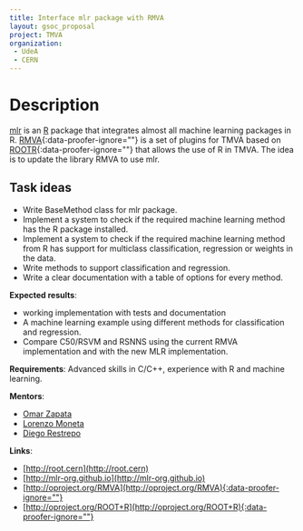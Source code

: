 ```yaml
---
title: Interface mlr package with RMVA
layout: gsoc_proposal
project: TMVA
organization: 
 - UdeA
 - CERN
---
```


# Description
[mlr](https://mlr-org.github.io/) is an [R](https://cran.r-project.org/) package that integrates almost all machine learning packages in R. [RMVA](http://oproject.org/RMVA){:data-proofer-ignore=""} is a set of plugins for TMVA based on [ROOTR](http://oproject.org/ROOT+R){:data-proofer-ignore=""} that allows the use of R in TMVA. The idea is to update the library RMVA to use mlr.

<!-- oproject is very slow and times out on html-proofer --> 

## Task ideas
 * Write BaseMethod class for mlr package.
 * Implement a system to check if the required machine learning method has the R package installed. 
 * Implement a system to check if the required machine learning method from R has support for multiclass classification, regression or weights in the data.
 * Write methods to support classification and regression.
 * Write a clear documentation with a table of options for every method. 

**Expected results**: 
 * working implementation with tests and documentation
 * A machine learning example using different methods for classification and regression.
 * Compare C50/RSVM and RSNNS using the current RMVA implementation and with the new MLR implementation.

**Requirements**: Advanced skills in C/C++, experience with R and machine learning.

**Mentors**: 
  * [Omar Zapata](mailto:Omar.Zapata@cern.ch)
  * [Lorenzo Moneta](mailto:Lorenzo.Moneta@cern.ch)
  * [Diego Restrepo](mailto:alejandro.restrepo@udea.edu.co)

**Links**:

  * [http://root.cern](http://root.cern)
  * [http://mlr-org.github.io](http://mlr-org.github.io)
  * [http://oproject.org/RMVA](http://oproject.org/RMVA){:data-proofer-ignore=""}
  * [http://oproject.org/ROOT+R](http://oproject.org/ROOT+R){:data-proofer-ignore=""}
